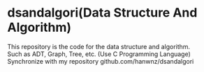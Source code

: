 # dsandalgori(Data Structure And Algorithm)

This repository is the code for the data structure and algorithm. </br>
Such as ADT, Graph, Tree, etc. (Use C Programming Language) </br>
Synchronize with my repository github.com/hanwnz/dsandalgori
